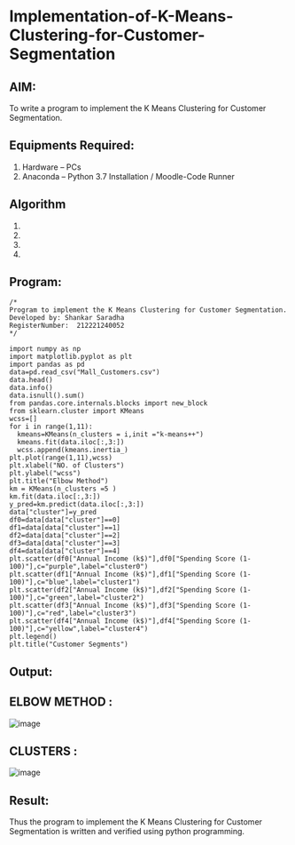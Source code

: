 # Implementation-of-K-Means-Clustering-for-Customer-Segmentation

## AIM:
To write a program to implement the K Means Clustering for Customer Segmentation.

## Equipments Required:
1. Hardware – PCs
2. Anaconda – Python 3.7 Installation / Moodle-Code Runner

## Algorithm
1. 
2. 
3. 
4. 

## Program:
```
/*
Program to implement the K Means Clustering for Customer Segmentation.
Developed by: Shankar Saradha 
RegisterNumber:  212221240052
*/

import numpy as np
import matplotlib.pyplot as plt 
import pandas as pd 
data=pd.read_csv("Mall_Customers.csv")
data.head()
data.info()
data.isnull().sum()
from pandas.core.internals.blocks import new_block
from sklearn.cluster import KMeans 
wcss=[]
for i in range(1,11):
  kmeans=KMeans(n_clusters = i,init ="k-means++")
  kmeans.fit(data.iloc[:,3:])
  wcss.append(kmeans.inertia_)
plt.plot(range(1,11),wcss)
plt.xlabel("NO. of Clusters")
plt.ylabel("wcss")
plt.title("Elbow Method")
km = KMeans(n_clusters =5 )
km.fit(data.iloc[:,3:])
y_pred=km.predict(data.iloc[:,3:])
data["cluster"]=y_pred
df0=data[data["cluster"]==0]
df1=data[data["cluster"]==1]
df2=data[data["cluster"]==2]
df3=data[data["cluster"]==3]
df4=data[data["cluster"]==4]
plt.scatter(df0["Annual Income (k$)"],df0["Spending Score (1-100)"],c="purple",label="cluster0")
plt.scatter(df1["Annual Income (k$)"],df1["Spending Score (1-100)"],c="blue",label="cluster1")
plt.scatter(df2["Annual Income (k$)"],df2["Spending Score (1-100)"],c="green",label="cluster2")
plt.scatter(df3["Annual Income (k$)"],df3["Spending Score (1-100)"],c="red",label="cluster3")
plt.scatter(df4["Annual Income (k$)"],df4["Spending Score (1-100)"],c="yellow",label="cluster4")
plt.legend()
plt.title("Customer Segments")
```

## Output:
## ELBOW METHOD :

![image](https://user-images.githubusercontent.com/93978702/175306333-f34e3da1-816a-4976-8d6e-7a6e9dfcf312.png)

## CLUSTERS :

![image](https://user-images.githubusercontent.com/93978702/175306642-8cec89ab-01ed-46a8-8887-4af20d27be05.png)



## Result:
Thus the program to implement the K Means Clustering for Customer Segmentation is written and verified using python programming.
